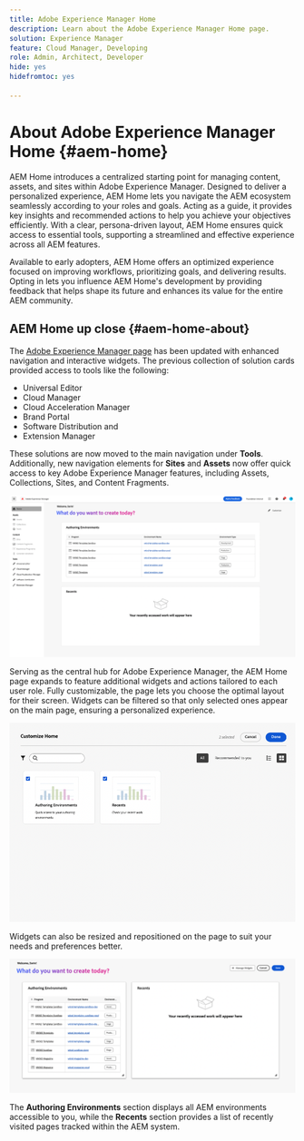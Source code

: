 ```yaml
---
title: Adobe Experience Manager Home
description: Learn about the Adobe Experience Manager Home page.
solution: Experience Manager
feature: Cloud Manager, Developing
role: Admin, Architect, Developer
hide: yes
hidefromtoc: yes

---
```

# About Adobe Experience Manager Home {#aem-home}

AEM Home introduces a centralized starting point for managing content, assets, and sites within Adobe Experience Manager. Designed to deliver a personalized experience, AEM Home lets you navigate the AEM ecosystem seamlessly according to your roles and goals. Acting as a guide, it provides key insights and recommended actions to help you achieve your objectives efficiently. With a clear, persona-driven layout, AEM Home ensures quick access to essential tools, supporting a streamlined and effective experience across all AEM features.

Available to early adopters, AEM Home offers an optimized experience focused on improving workflows, prioritizing goals, and delivering results. Opting in lets you influence AEM Home's development by providing feedback that helps shape its future and enhances its value for the entire AEM community.

## AEM Home up close {#aem-home-about}

The [Adobe Experience Manager page](https://experience.adobe.com/#/experiencemanager) has been updated with enhanced navigation and interactive widgets. The previous collection of solution cards provided access to tools like the following: 

* Universal Editor
* Cloud Manager
* Cloud Acceleration Manager
* Brand Portal
* Software Distribution and
* Extension Manager

These solutions are now moved to the main navigation under **Tools**. Additionally, new navigation elements for **Sites** and **Assets** now offer quick access to key Adobe Experience Manager features, including Assets, Collections, Sites, and Content Fragments.

![AEM Home page](/help/implementing/cloud-manager/assets/aem-home-author-environments.png)

Serving as the central hub for Adobe Experience Manager, the AEM Home page expands to feature additional widgets and actions tailored to each user role. Fully customizable, the page lets you choose the optimal layout for their screen. Widgets can be filtered so that only selected ones appear on the main page, ensuring a personalized experience.

![AEM Home page](/help/implementing/cloud-manager/assets/aem-home-custom.png)

Widgets can also be resized and repositioned on the page to suit your needs and preferences better.

![AEM Home page](/help/implementing/cloud-manager/assets/aem-home-widgets.png)

The **Authoring Environments** section displays all AEM environments accessible to you, while the **Recents** section provides a list of recently visited pages tracked within the AEM system.
